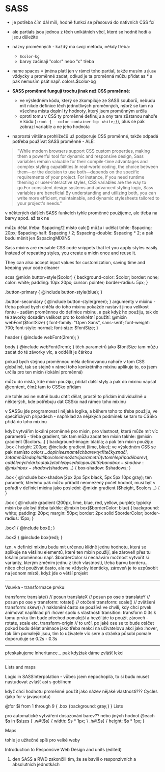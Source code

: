 # SASS

* je potřeba čím dál míň, hodně funkcí se přesouvá do nativních CSS fcí
* ale partials jsou jednou z těch unikátních věcí, které se hodně hodí a jsou důležité

* názvy proměnných - každý má svoji metodu, někdy třeba:
  * `$color-bg`
  * barvy začínají "color" nebo "c" třeba

* name spaces = jména platí jen v rámci toho partial, takže musím u `@use` vždycky u proměnné zadat, odkud je ta proměnná
můžu přidat as *  a pak nemusím psát např. colors.$color-bg


* **SASS proměnné fungují trochu jinak než CSS proměnné**: 
  * ve výsledném kódu, který se zkompiluje ze SASS souborů, nebudu mít nikde definice těch jednotlivých proměnných, nýbrž se tam na všechna místa doplní ty hodnoty, který jsem proměnným určila
  * oproti tomu v CSS ty proměnné definuju a ony tam zůstanou nahoře v kódu (`:root { --color-container-bg: white;}`), plus se pak zobrazí variable a ne jeho hodnota

* naprostá většina prohlížečů už podporuje CSS proměnné, takže odpadá potřeba používat SASS proměnné - ALE:

> "While modern browsers support CSS custom properties, making them a powerful tool for dynamic and responsive design, Sass variables remain valuable for their compile-time advantages and complex styling capabilities.In real-world coding, the choice between them—or the decision to use both—depends on the specific requirements of your project.
For instance, if you need runtime theming or user-interactive styles, CSS variables are the way to go.For consistent design systems and advanced styling logic, Sass variables are beneficial.By understanding and utilizing both, you can write more efficient, maintainable, and dynamic stylesheets tailored to your project's needs."


v některých dalších SASS funkcích tyhle proměnné použijeme, ale třeba na barvy apod. až tak ne


můžu dělat třeba: $spacing/2 místo calc()
můžu i udělat tohle:
$spacing: 20px;
$spacing-half: $spacing / 2;
$spacing-double: $spacing * 2;
a pak budu měnit jen $spacingMIXINS

Sass mixins are reusable CSS code snippets that let you apply styles easily.
Instead of repeating styles, you create a mixin once and reuse it.


They can also accept input values for customization, saving time and keeping your code cleaner


scss
@mixin button-style($color) {
  background-color: $color;
  border: none;
  color: white;
  padding: 10px 20px;
  cursor: pointer;
  border-radius: 5px;
}

.button-primary {
  @include button-style(blue);
}

.button-secondary {
  @include button-style(green);
}
argumenty v mixinu - třeba pokud bych chtěla do toho mixinu pokaždé nastavit jinou velikost fontu - zadám proměnnou do definice mixinu, a pak když ho použiju, tak do té závorky dosadím velikost pro to konkrétní použití:
@mixin webFont($fontSize) {
  font-family: "Open Sans", sans-serif;
  font-weight: 700;
  font-style: normal;
  font-size: $fontSize;
}
 
header {
  @include webFont(2rem);
}
 
body {
  @include webFont(1rem);
}
těch parametrů jako $fontSize tam můžu zadat do té závorky víc, a oddělit je čárkou


pokud bych stejnou proměnnou měla definovanou nahoře v tom CSS globálně, tak se stejně v rámci toho konkrétního mixinu aplikuje to, co jsem určila pro ten mixin (lokální proměnná)


můžu do místa, kde mixin použiju, přidat další styly a pak do mixinu napsat @content, čímž tam to CSSko přidám


ale tohle asi ne nutně budu chtít dělat, prostě to přidám individuálně u některých, kde potřebuju dát CSSko nad rámec toho mixinu


v SASSu jde programovat i nějaká logika, a během toho to třeba použiju, ve specifických případech - například za nějakých podmínek se tam to CSSko přidá do toho mixinu


když vytvářím lokální proměnné pro mixin, pro vlastnost, která může mít víc parametrů - třeba gradient, tak tam můžu zadat ten mixin takhle:
@mixin gradient ($colors...) {
  background-image: blabla;
a pak ten mixin použiju:
.box {
  height: 200px;
  @include gradient (lime, blue);
ve výsledném CSS se pak namísto $colors... doplní seznam těch barev
ty tři tečky značí, že tam může doplnit libovolné množství parametrů (v tomhle případě barev), oddělených čárkou
takže tohle by se dalo použít i třeba na box-shadow:
@mixin box-shadow($shadows...) {
  box-shadow: $shadows;
}

.box {
  @include box-shadow(2px 2px 5px black, 5px 5px 10px gray);
ten parametr, kterému pak můžu přiřadit neomezený počet hodnot, musí být v pořadí v definici mixinu jako poslední:
@mixin gradient ($height, $colors...) {
}

.box {
  @include gradient (200px, lime, blue, red, yellow, purple);
typický mixin by ale byl třeba takhle:
@mixin box($borderColor: blue) {
  background: white;
  padding: 20px;
  margin: 50px;
  border: 2px solid $borderColor;
  border-radius: 15px;
}

.box1 {
  @include box();
}

.box2 {
  @include box(red);
}
  
tzn. v definici mixinu budu mít určenou klidně jednu hodnotu, která se aplikuje na většinu elementů, které ten mixin použijí, ale zároveň přes tu lokální proměnnou např. $borderColor si nechávám možnost vytvořit si varianty, kterým změním jednu z těch vlastností, třeba barvu borderu...
něco chci používat často, ale ne vždycky identicky, zároveň je to uzpůsobit na jednom místě, když jde o větší projekt
********************************************************

Vsuvka - transformace prvku

transform: translate() // posun
translateX // posun po ose x
translateY // posun po ose y
transform: rotate() // otočení
transform: scale() // zvětšení
transform: skew() // naklonění
často se používá ve chvíli, kdy chci prvek animovat například při :hover
spolu s vlastností transition: transform 0.3s k tomu prvku
tím bude přechod pomalejší a hezčí
jde to použít zároveň - rotate, scale etc.
transform-origin // to určí, po jaké ose se to bude otáčet
pokud budu dělat animace jako třeba reakci na uživatelovu akci jako :hover, tak čím pomalejší jsou, tím to uživatele víc sere a stránka působí pomale
doporučuje se 0.2s - 0.3s
***********************************************************************************

přeskakujeme Inheritance... pak kdyžtak dáme zvlášť lekci
***********************************************************************************

Lists and maps

Logic in SASSInterpolation - vůbec jsem nepochopila, to si budu muset nastudovat zvlášť asi s goblinem

když chci hodnotu proměnné použít jako název nějaké vlastnosti???
Cycles (jako for v javascriptu)

@for $i from 1 through 9 {
  .box {background: gray;}
}
Lists

pro automatické vytváření dosazování barev?? nebo jiných hodnot
@each $s in $sizes {
  .w#{$s} { width: $s * 1px; }
  .h#{$s} { height: $s * 1px; }

Maps

tohle je užitečné spíš pro velké weby



Introduction to Responsive Web Design and units (edited) 



1. den SASS a RWD zakončili tím, že se bavili o responzivních a absolutních jednotkách